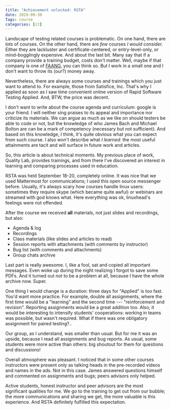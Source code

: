 ```yaml
---
title: "Achievement unlocked: RSTA"
date: 2019-09-30
Tags: course
categories: [it]
---
```


Landscape of testing related courses is problematic. On one hand, there are _lots_ of courses. On the other hand, there are _few_ courses _I would consider._ Either they are lackluster and certificate-centered, or entry-level-only, or mind-bogglingly expensive. And about the last bit. Many say that if a company provide a training budget, costs don't matter. Well, maybe if that company is one of [FAANG](https://en.wikipedia.org/wiki/Facebook,_Apple,_Amazon,_Netflix_and_Google), you can think so. But I work in a small one and I don't want to throw its (our?) money away.

Nevertheless, there are always some courses and trainings which you just want to attend to. For example, those from Satisfice, Inc. That's why I applied as soon as I saw time convenient online version of Rapid Software Testing Applied. And, BTW, the price was decent.

I don't want to write about the course agenda and curriculum: google is your friend. I will neither sing praises to its appeal and importance nor criticize its materials. We can argue as much as we like on should testers be able to code or not, but the knowledge of who James Bach and Michael Bolton are can be a mark of competency (necessary but not sufficient). And based on this knowledge, I think, it's quite obvious what you can expect from such course. I also won't describe what _I learned:_ the most useful attainments are tacit and will surface in future work and articles. 

So, this article is about technical moments. My previous place of work, Quality Lab, provides trainings, and from there I've discovered an interest in learning and comparing processes used in education.

RSTA was held September 18-20, completely online. It was nice that we used Mattermost for communications; I used this open source messenger before. Usually, it's always scary how courses handle linux users: sometimes they require skype (which became quite awful) or webinars are streamed with god knows what. Here everything was ok, linuxhead's feelings were not offended.

After the course we received **all** materials, not just slides and recordings, but also:

- Agenda & log 
- Recordings
- Class materials (like slides and articles to read)
- Session reports with attachments (with comments by instructor)
- Bug list (with comments and attachments)
- Group chats archive 

Last part is really awesome. I, like a fool, sat and copied all important messages. Even woke up during the night realizing I forgot to save some PDFs. And it turned out not to be a problem at all, because I have the whole archive now. Super.

One thing I would change is a duration: three days for "Applied" is too fast. You'd want more practice. For example, double all assignments, where the first time would be a "learning" and the second time --- "reinforcement and revision". Reporting assignments would be a great addition too. Also, it would be interesting to intensify students' cooperations: working in teams was possible, but wasn't required. What if there was one obligatory assignment for paired testing?..

Our group, as I understand, was smaller than usual. But for me it was an upside, because I read all assignments and bug reports. As usual, some students were more active than others: big shoutout for them for questions and discussions!

Overall atmosphere was pleasant. I noticed that in some other courses instructors were present only as talking heads in the pre-recorded videos and names in the ads. Not in this case. James answered questions himself and commented on assignments and bugs; peers advisors only helped.

Active students, honest instructor and peer advisors are the most significant  qualities for me. We go to the training to get out from our bubble; the more communications and sharing we get, the more valuable is this experience. And RSTA definitely fulfilled this expectation.

